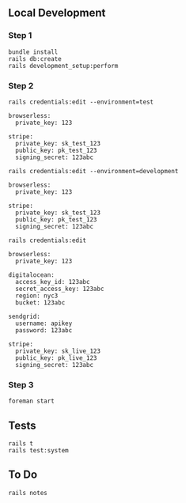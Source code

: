 ## Local Development

### Step 1

```
bundle install
rails db:create
rails development_setup:perform
```

### Step 2

`rails credentials:edit --environment=test`

```
browserless:
  private_key: 123

stripe:
  private_key: sk_test_123
  public_key: pk_test_123
  signing_secret: 123abc
```

`rails credentials:edit --environment=development`

```
browserless:
  private_key: 123

stripe:
  private_key: sk_test_123
  public_key: pk_test_123
  signing_secret: 123abc
```

`rails credentials:edit`

```
browserless:
  private_key: 123

digitalocean:
  access_key_id: 123abc
  secret_access_key: 123abc
  region: nyc3
  bucket: 123abc

sendgrid:
  username: apikey
  password: 123abc

stripe:
  private_key: sk_live_123
  public_key: pk_live_123
  signing_secret: 123abc
```

### Step 3

`foreman start`

## Tests

```
rails t
rails test:system
```

## To Do

`rails notes`